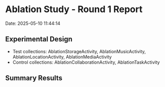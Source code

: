 # Ablation Study - Round 1 Report

Date: 2025-05-10 11:44:14

## Experimental Design

- Test collections: AblationStorageActivity, AblationMusicActivity, AblationLocationActivity, AblationMediaActivity
- Control collections: AblationCollaborationActivity, AblationTaskActivity

## Summary Results

